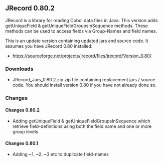 ## JRecord 0.80.2

JRecord is a library for reading Cobol data files in Java. This version adds getUniqueField & getUniqueFieldGroupsInSequence methods.
These methods can be used to access fields via Group-Names and field names. 

This is an update version containing updated jars and source code. It assumes you have JRecord 0.80 installed:

* https://sourceforge.net/projects/jrecord/files/jrecord/Version_0.80/

### Downloads

* JRecord\_Jars\_0.80.2.zip zip file containing replacement jars / source code. 
  You should install version 0.80 if you have not already done so.


### Changes

#### Changes 0.80.2
* Adding getUniqueField & getUniqueFieldGroupsInSequence which retrieve field-definitions
  using both the field name and one or more group levels


#### Changes 0.80.1
* Adding ~1, ~2, ~3 etc to duplicate field-names

